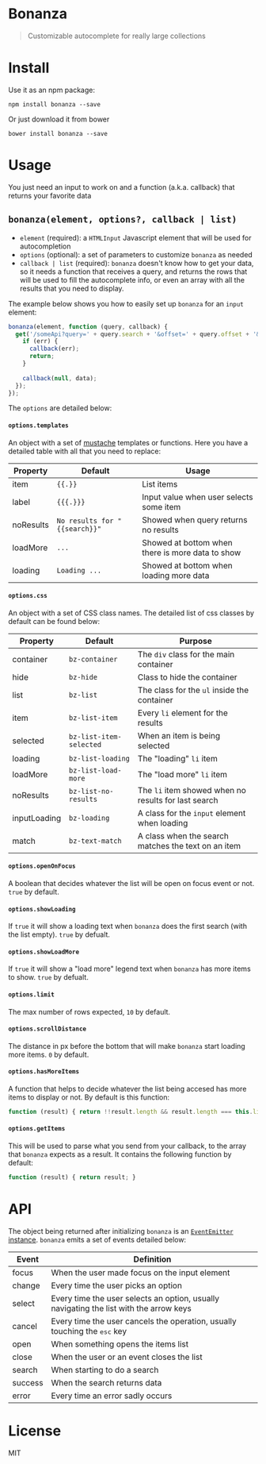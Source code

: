 # Bonanza

> Customizable autocomplete for really large collections

# Install

Use it as an npm package:

```shell
npm install bonanza --save
```

Or just download it from bower

```shell
bower install bonanza --save
```

# Usage

You just need an input to work on and a function (a.k.a. callback) that returns your favorite data

## `bonanza(element, options?, callback | list)`

- `element` (required): 
  a `HTMLInput` Javascript element that will be used for autocompletion
- `options` (optional):
  a set of parameters to customize `bonanza` as needed
- `callback | list` (required):
  `bonanza` doesn't know how to get your data, so it needs a function that receives a query, and returns the rows that will be used to fill the autocomplete info, or even an array with all the results that you need to display.

The example below shows you how to easily set up `bonanza` for an `input` element:

```js
bonanza(element, function (query, callback) {
  get('/someApi?query=' + query.search + '&offset=' + query.offset + '&limit=' + query.limit, function (err, data) {
    if (err) {
      callback(err);
      return;
    }
    
    callback(null, data);
  });
});
```

The `options` are detailed below:

#### `options.templates`

An object with a set of [mustache](https://mustache.github.io/) templates or functions. Here you have a detailed table with all that you need to replace:

Property  | Default                       | Usage
--------- | ----------------------------- | ---------------------------------------
item      | `{{.}}`                       | List items
label     | `{{{.}}}`                     | Input value when user selects some item
noResults | `No results for "{{search}}"` | Showed when query returns no results
loadMore  | `...`                         | Showed at bottom when there is more data to show
loading   | `Loading ...`                 | Showed at bottom when loading more data

#### `options.css`

An object with a set of CSS class names. The detailed list of css classes by default can be found below:

Property      | Default                 | Purpose
------------- | ----------------------- | ---------------------------------------
container     | `bz-container`          | The `div` class for the main container
hide          | `bz-hide`               | Class to hide the container
list          | `bz-list`               | The class for the `ul` inside the container
item          | `bz-list-item`          | Every `li` element for the results
selected      | `bz-list-item-selected` | When an item is being selected
loading       | `bz-list-loading`       | The "loading" `li` item
loadMore      | `bz-list-load-more`     | The "load more" `li` item
noResults     | `bz-list-no-results`    | The `li` item showed when no results for last search
inputLoading  | `bz-loading`            | A class for the `input` element when loading
match         | `bz-text-match`         | A class when the search matches the text on an item

#### `options.openOnFocus`

A boolean that decides whatever the list will be open on focus event or not. `true` by default.

#### `options.showLoading`

If `true` it will show a loading text when `bonanza` does the first search (with the list empty). `true` by defualt.

#### `options.showLoadMore`

If `true` it will show a "load more" legend text when `bonanza` has more items to show. `true` by defualt.

#### `options.limit`

The max number of rows expected, `10` by default.

#### `options.scrollDistance`

The distance in px before the bottom that will make `bonanza` start loading more items. `0` by default.

#### `options.hasMoreItems`

A function that helps to decide whatever the list being accesed has more items to display or not. By default is this function:

```js
function (result) { return !!result.length && result.length === this.limit; }
```

#### `options.getItems`

This will be used to parse what you send from your callback, to the array that `bonanza` expects as a result. It contains the following function by default:

```js
function (result) { return result; }
```

# API

The object being returned after initializing `bonanza` is an [`EventEmitter` instance](https://nodejs.org/api/events.html#events_class_events_eventemitter). `bonanza` emits a set of events detailed below:

Event   | Definition
------- | ---------------------------------------
focus   | When the user made focus on the input element
change  | Every time the user picks an option
select  | Every time the user selects an option, usually navigating the list with the arrow keys
cancel  | Every time the user cancels the operation, usually touching the <kbd>esc</kbd> key
open    | When something opens the items list
close   | When the user or an event closes the list
search  | When starting to do a search
success | When the search returns data
error   | Every time an error sadly occurs

# License

MIT
